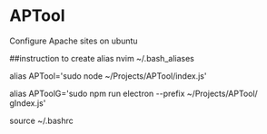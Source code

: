 # APTool
Configure Apache sites on ubuntu

##instruction to create alias
nvim ~/.bash_aliases


alias APTool='sudo node ~/Projects/APTool/index.js'

alias APToolG='sudo npm run electron --prefix ~/Projects/APTool/ gIndex.js'


source ~/.bashrc
